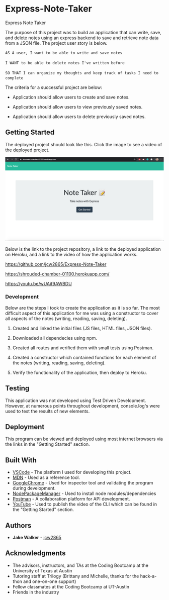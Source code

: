 # Express-Note-Taker
Express Note Taker

The purpose of this project was to build an application that can write, save, and delete notes using an express backend to save and retrieve note data from a JSON file. The project user story is below.

```
AS A user, I want to be able to write and save notes

I WANT to be able to delete notes I've written before

SO THAT I can organize my thoughts and keep track of tasks I need to complete
```

 The criteria for a successful project are below: 

* Application should allow users to create and save notes.

* Application should allow users to view previously saved notes. 

* Application should allow users to delete previously saved notes. 

## Getting Started

The deployed project should look like this. Click the image to see a video of the deployed project.

[![Deployed Project](ExpressNoteTakerSS.png)](https://youtu.be/wUAif9AWBDU)


Below is the link to the project repository, a link to the deployed application on Heroku, and a link to the video of how the application works. 

https://github.com/jcw2865/Express-Note-Taker

https://shrouded-chamber-01100.herokuapp.com/

https://youtu.be/wUAif9AWBDU

### Development

Below are the steps I took to create the application as it is so far. The most difficult aspect of this application for me was using a constructor to cover all aspects of the notes (writing, reading, saving, deleting).  

1. Created and linked the initial files (JS files, HTML files, JSON files). 

2. Downloaded all dependecies using npm. 

3. Created all routes and verified them with small tests using Postman.

4. Created a constructor which contained functions for each element of the notes (writing, reading, saving, deleting).

5. Verify the functionality of the application, then deploy to Heroku. 

## Testing

This application was not developed using Test Driven Development. However, at numerous points throughout development, console.log's were used to test the results of new elements. 

## Deployment

This program can be viewed and deployed using most internet browsers via the links in the "Getting Started" section. 

## Built With

* [VSCode](https://code.visualstudio.com/) - The platform I used for developing this project.
* [MDN](https://developer.mozilla.org/en-US/) - Used as a reference tool.
* [GoogleChrome](https://www.google.com/chrome/) - Used for inspector tool and validating the program during development. 
* [NodePackageManager](https://www.npmjs.com/) - Used to install node modules/dependencies
* [Postman](https://www.getpostman.com/) - A collaboration platform for API development.
* [YouTube](https://youtube.com) - Used to publish the video of the CLI which can be found in the "Getting Started" section. 
<!-- ## Contributing

Please read [CONTRIBUTING.md](https://gist.github.com/PurpleBooth/b24679402957c63ec426) for details on our code of conduct, and the process for submitting pull requests to us. -->

## Authors

* **Jake Walker** - [jcw2865](https://github.com/jcw2865)

<!-- See also the list of [contributors](https://github.com/your/project/contributors) who participated in this project. -->

<!-- ## License

This project is licensed under the MIT License - see the [LICENSE.md](LICENSE.md) file for details -->

## Acknowledgments

* The advisors, instructors, and TAs at the Coding Bootcamp at the University of Texas at Austin
* Tutoring staff at Trilogy (Brittany and Michelle, thanks for the hack-a-thon and one-on-one support)
* Fellow classmates at the Coding Bootcamp at UT-Austin
* Friends in the industry